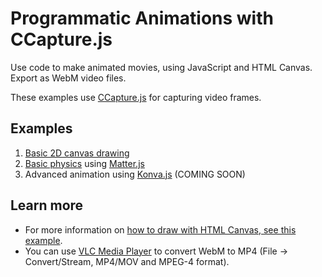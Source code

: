 # Programmatic Animations with CCapture.js

Use code to make animated movies, using JavaScript and HTML Canvas. Export as WebM video files.

These examples use [CCapture.js](https://github.com/spite/ccapture.js) for capturing video frames.


## Examples

1. [Basic 2D canvas drawing](https://tomsoderlund.github.io/programmatic-animations-with-ccapture/01-basics/)
2. [Basic physics](https://tomsoderlund.github.io/programmatic-animations-with-ccapture/02-basic-physics/) using [Matter.js](http://brm.io/matter-js/)
3. Advanced animation using [Konva.js](https://konvajs.github.io/) (COMING SOON)


## Learn more

- For more information on [how to draw with HTML Canvas, see this example](https://codepen.io/tomsoderlund/pen/Gdjrdx).
- You can use [VLC Media Player](https://www.videolan.org) to convert WebM to MP4 (File → Convert/Stream, MP4/MOV and MPEG-4 format).
